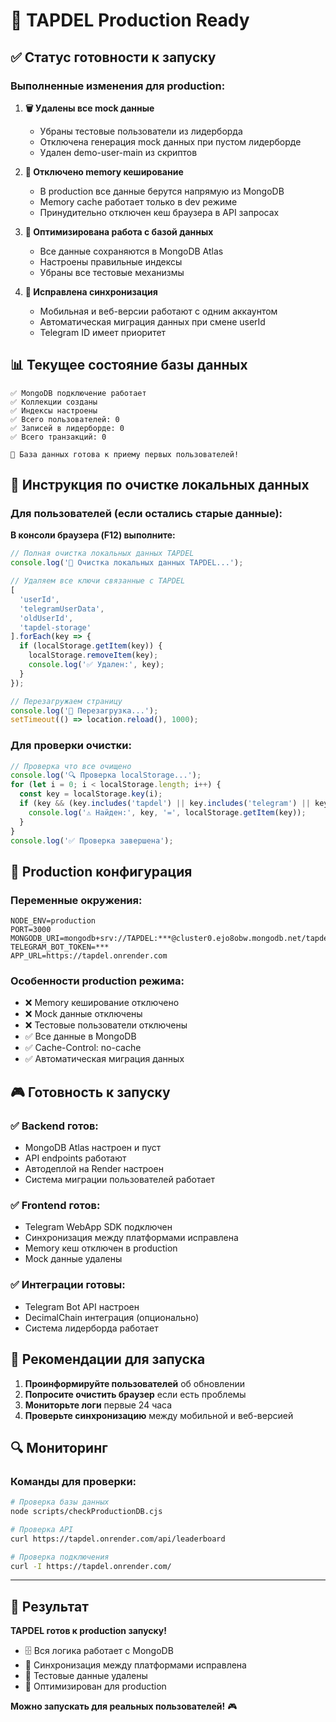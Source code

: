 # 🚀 TAPDEL Production Ready

## ✅ Статус готовности к запуску

### Выполненные изменения для production:

1. **🗑️ Удалены все mock данные**
   - Убраны тестовые пользователи из лидерборда
   - Отключена генерация mock данных при пустом лидерборде
   - Удален demo-user-main из скриптов

2. **💾 Отключено memory кеширование**
   - В production все данные берутся напрямую из MongoDB
   - Memory cache работает только в dev режиме
   - Принудительно отключен кеш браузера в API запросах

3. **🎯 Оптимизирована работа с базой данных**
   - Все данные сохраняются в MongoDB Atlas
   - Настроены правильные индексы
   - Убраны все тестовые механизмы

4. **🔧 Исправлена синхронизация**
   - Мобильная и веб-версии работают с одним аккаунтом
   - Автоматическая миграция данных при смене userId
   - Telegram ID имеет приоритет

## 📊 Текущее состояние базы данных

```
✅ MongoDB подключение работает
✅ Коллекции созданы
✅ Индексы настроены
✅ Всего пользователей: 0
✅ Записей в лидерборде: 0
✅ Всего транзакций: 0

🎯 База данных готова к приему первых пользователей!
```

## 🧹 Инструкция по очистке локальных данных

### Для пользователей (если остались старые данные):

**В консоли браузера (F12) выполните:**

```javascript
// Полная очистка локальных данных TAPDEL
console.log('🧹 Очистка локальных данных TAPDEL...');

// Удаляем все ключи связанные с TAPDEL
[
  'userId',
  'telegramUserData', 
  'oldUserId',
  'tapdel-storage'
].forEach(key => {
  if (localStorage.getItem(key)) {
    localStorage.removeItem(key);
    console.log('✅ Удален:', key);
  }
});

// Перезагружаем страницу
console.log('🔄 Перезагрузка...');
setTimeout(() => location.reload(), 1000);
```

### Для проверки очистки:

```javascript
// Проверка что все очищено
console.log('🔍 Проверка localStorage...');
for (let i = 0; i < localStorage.length; i++) {
  const key = localStorage.key(i);
  if (key && (key.includes('tapdel') || key.includes('telegram') || key.includes('user'))) {
    console.log('⚠️ Найден:', key, '=', localStorage.getItem(key));
  }
}
console.log('✅ Проверка завершена');
```

## 🚀 Production конфигурация

### Переменные окружения:
```env
NODE_ENV=production
PORT=3000
MONGODB_URI=mongodb+srv://TAPDEL:***@cluster0.ejo8obw.mongodb.net/tapdel
TELEGRAM_BOT_TOKEN=***
APP_URL=https://tapdel.onrender.com
```

### Особенности production режима:
- ❌ Memory кеширование отключено
- ❌ Mock данные отключены
- ❌ Тестовые пользователи отключены
- ✅ Все данные в MongoDB
- ✅ Cache-Control: no-cache
- ✅ Автоматическая миграция данных

## 🎮 Готовность к запуску

### ✅ Backend готов:
- MongoDB Atlas настроен и пуст
- API endpoints работают
- Автодеплой на Render настроен
- Система миграции пользователей работает

### ✅ Frontend готов:
- Telegram WebApp SDK подключен
- Синхронизация между платформами исправлена
- Memory кеш отключен в production
- Mock данные удалены

### ✅ Интеграции готовы:
- Telegram Bot API настроен
- DecimalChain интеграция (опционально)
- Система лидерборда работает

## 📝 Рекомендации для запуска

1. **Проинформируйте пользователей** об обновлении
2. **Попросите очистить браузер** если есть проблемы
3. **Мониторьте логи** первые 24 часа
4. **Проверьте синхронизацию** между мобильной и веб-версией

## 🔍 Мониторинг

### Команды для проверки:
```bash
# Проверка базы данных
node scripts/checkProductionDB.cjs

# Проверка API
curl https://tapdel.onrender.com/api/leaderboard

# Проверка подключения
curl -I https://tapdel.onrender.com/
```

---

## 🎯 Результат

**TAPDEL готов к production запуску!**

- 🗄️ Вся логика работает с MongoDB
- 🔄 Синхронизация между платформами исправлена
- 🧹 Тестовые данные удалены
- 🚀 Оптимизирован для production

**Можно запускать для реальных пользователей!** 🎮 
